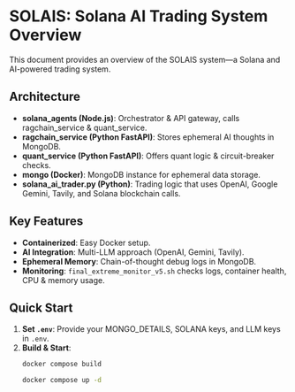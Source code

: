 # SOLAIS: Solana AI Trading System Overview

This document provides an overview of the SOLAIS system—a Solana and AI-powered trading system.

## Architecture

- **solana_agents (Node.js)**: Orchestrator & API gateway, calls ragchain_service & quant_service.
- **ragchain_service (Python FastAPI)**: Stores ephemeral AI thoughts in MongoDB.
- **quant_service (Python FastAPI)**: Offers quant logic & circuit-breaker checks.
- **mongo (Docker)**: MongoDB instance for ephemeral data storage.
- **solana_ai_trader.py (Python)**: Trading logic that uses OpenAI, Google Gemini, Tavily, and Solana blockchain calls.

## Key Features

- **Containerized**: Easy Docker setup.
- **AI Integration**: Multi-LLM approach (OpenAI, Gemini, Tavily).
- **Ephemeral Memory**: Chain-of-thought debug logs in MongoDB.
- **Monitoring**: `final_extreme_monitor_v5.sh` checks logs, container health, CPU & memory usage.

## Quick Start

1. **Set `.env`**: Provide your MONGO_DETAILS, SOLANA keys, and LLM keys in `.env`.
2. **Build & Start**:  
   ```bash
   docker compose build

   docker compose up -d
